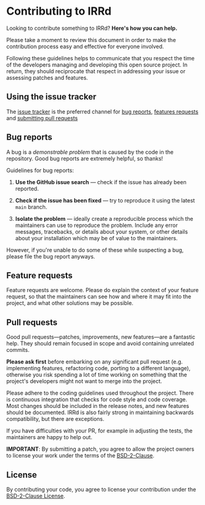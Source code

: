 # Contributing to IRRd

Looking to contribute something to IRRd? **Here's how you can help.**

Please take a moment to review this document in order to make the contribution
process easy and effective for everyone involved.

Following these guidelines helps to communicate that you respect the time of
the developers managing and developing this open source project. In return,
they should reciprocate that respect in addressing your issue or assessing
patches and features.

## Using the issue tracker

The [issue tracker](https://github.com/irrdnet/irrd/issues) is
the preferred channel for [bug reports](#bug-reports), [features requests](#feature-requests)
and [submitting pull requests](#pull-requests)

## Bug reports

A bug is a _demonstrable problem_ that is caused by the code in the repository.
Good bug reports are extremely helpful, so thanks!

Guidelines for bug reports:

1. **Use the GitHub issue search** &mdash; check if the issue has already been
   reported.

2. **Check if the issue has been fixed** &mdash; try to reproduce it using the
   latest `main` branch.

3. **Isolate the problem** &mdash; ideally create a reproducible process which
   the maintainers can use to reproduce the problem. Include any error messages,
   tracebacks, or details about your system, or other details about your installation
   which may be of value to the maintainers.

However, if you're unable to do some of these while suspecting a bug,
please file the bug report anyways.

## Feature requests

Feature requests are welcome. Please do explain the
context of your feature request, so that the maintainers can see how
and where it may fit into the project, and what other solutions may
be possible.

## Pull requests

Good pull requests—patches, improvements, new features—are a fantastic
help. They should remain focused in scope and avoid containing unrelated
commits.

**Please ask first** before embarking on any significant pull request (e.g.
implementing features, refactoring code, porting to a different language),
otherwise you risk spending a lot of time working on something that the
project's developers might not want to merge into the project.

Please adhere to the coding guidelines used throughout the
project. There is continuous integration that checks for code style and
code coverage. Most changes should be included in the release notes,
and new features should be documented. IRRd is also fairly strong in
maintaining backwards compatibility, but there are exceptions.

If you have difficulties with your PR, for example in adjusting the tests,
the maintainers are happy to help out.

**IMPORTANT**: By submitting a patch, you agree to allow the project owners to
license your work under the terms of the [BSD-2-Clause](LICENSE).

## License

By contributing your code, you agree to license your contribution under the [BSD-2-Clause License](LICENSE).
